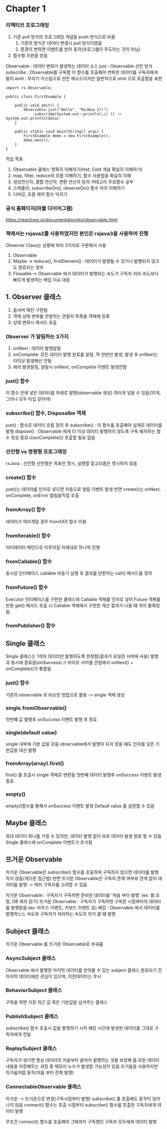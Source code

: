 # Chapter 1

### 리엑티브 프로그래밍
1. 기존 pull 방식의 프로그래밍 개념을 push 방식으로 바꿈
   1. 기존의 방식은 데이터 변경시 pull 방식이였음
   2. 환경이 변하면 이벤트를 받아 동작(프로그램이 주도하는 것이 아님)
2. 함수형 지원을 받음

Observable : 데이터 변화가 발생하는 데이터 소스
just : Observable 선언 방식
subscribe : Observable를 구독함 이 함수를 호출해야 변화한 데이터를 구독자에게 발이
emit : 우리가 커스텀으로 만든 메소드이지만 일반적으로 emit 으로 호출함을 표현 

````
import rx.Observable;

public class FirstExample {

	public void emit() {
		Observable.just("Hello", "RxJAva 2!!")
			.subscribe(System.out::println);// () -> System.out.println(data)
	}

	public static void main(String[] args) {
		FirstExample demo = new FirstExample();
		demo.emit();
	}
}
````

학습 목표
1. Observable 클래스 명확히 이해하기(Hot, Cold 개념 확실히 이해하기)
2. map, filter, reduce의 흐름 이해하기,  함수 사용법을 확실히 이해
3. 생성연산자, 결합 연산자, 변환 연산자 등의 카테고리 주요함수 공부
4. 스케쥴러, subscribeOn(), observeOn() 함수 차이 이해하기
5. 디버깅, 흐름 제어 함수 익히기

### 공식 홈페이지(마블 다이어그램)
https://reactivex.io/documentation/ko/observable.html


### 책에서는 rxjava2를 사용하였지만 본인은 rxjava3을 사용하여 진행

Observer Class는 상황에 따라 3가지로 구분해서 사용
1. Observable
2. Maybe -> reduce(), firstElement() : 데이터가 발행될 수 있거나 발행되지 않고도 완료되는 경우
3. Flowable -> Observable 에서 데이터가 발행되는 속도가 구독자 처리 속도보다 빠르게 발생하는 배입
    이슈 대응

## 1. Observer 클래스
1. 옵서버 패턴 구현됨
2. 객체 상태 변화를 관찰하는 관찰자 목록을 객체에 등록
3. 상태 변화시 메서드 호출

### Observer 가 알림하는 3가지
1. onNext : 데이터 발행알림
2. onComplete: 모든 데이터 발행 완료를 알림, 딱 한번만 발생, 발생 후 onNext는 더이상 발생해선 안됨
3. 에러 발생알림, 알람시 onNext, onComplete 이벤트 발생안함

### just() 함수
이 함수 안에 넣은 데이터를 차례로 발행(observable 생성)
여러개 넣을 수 있음(10개, 그러나 모두 타입 같아야)

### subscribe() 함수, Disposalbe 객체
just() : 함수로 데이터 흐름 정의 후
subscribe() : 이 함수를 호출해야 실제로 데이터를 발행
dispose() : Observable 에게 더 이상 데이터 발행하지 않도록 구독 해지하는 함수
정상 종료시(onComplete()) 호출할 필요 없음 

### 선언형 vs 명령형 프로그래밍
rxJava : 선언형
선언형은 목표만 명시, 실행할 알고리즘은 명시하지 않음

### create() 함수
just()는 데이터를 인자로 넣으면 자동으로 알림 이벤트 발생
반면 create()는 onNext, onComplete, onError 알림을직접 호출

### fromArray() 함수
데이터가 여러개일 경우
fromXXX 함수 이용

### fromIterable() 함수
이터레이터 페턴으로 이루어짐
차례대로 하나씩 진행

### fromCallable() 함수
동시성 인터페이스 callable
비동기 실행 후 결과를 반환하는 call() 메서드를 정의

### fromFuture() 함수
Executor 인터페이스를 구현한 클래스에 Callable 객체를 인자로 넣어 Future 객체를 반환
get() 메서드 호출 시 Callable 객체에서 구현한 계산 결과가 나올 떄 까지 블록킹 됨

### fromPublisher() 함수


## Single 클래스
Single 클래스는 1개의 데이터만 발행하도록 한정함(결과가 유일한 서버에 사용)
발행과 동시에 종료됨(onSuccess) // 라이프 사이클 관점에서 onNext() + onComplete()가 통합됨

### just() 함수
기존의 observable 과 비슷한 방법으로 활용 -> single 객체 생성 

### single.fromObservable()
첫번쨰 값 발행후 onSuccess 이벤트 발행 후 종료

### single(default value)
single 내부에 기본 값을 갖음 observable에서 발행이 되지 않을 떄도 인자를 넣은 기본값을 대신 발행

### fromArray(array).first()
first() 를 호출시 single 객체로 변환됨
첫번째 데이터 발행후 onSuccess 이벤트 발생 종료

### empty()
empty()함수를 통해서 onSuccess 이벤트 발생
Defautl value 를 설정할 수 있음

## Maybe 클래스
최대 데이터 하나를 가질 수 있지만, 데이터 발행 없이 바로 데이터 발생 완료 할 수 있음
Single 클래스에 onComplete 이벤트가 추가됨

## 뜨거운 Observable
차가운 Observable은 subscribe() 함수를 호출하여 구독하지 않으면 데이터를 발행하지 않음(게으른 접근법)
반면
뜨거운 Observable은 구독자 존재 여부와 관계 없이 데이터를 발행 -> 여러 구독자를 고려할 수 있음 

차가운 Observable : 구독자가 구독하면 준비된 데이터를 '처음 부터 발행' (ex: 웹 요청, DB 쿼리 읽기)
뜨거운 Observable : 구독자가 구독하면 구독한 시점부터의 데이터를 발행받음 (ex: 마우스 이벤트, 키보드 이벤트 등)
배압 : Observable 에서 데이터를 발행하느느 속도와 구독자가 처리하는 속도의 차가 클 떄 발행

## Subject 클래스
차가운 Observable 를 뜨거운 Observable로 바궈줌

### AsyncSubject 클래스
Observable 에서 발행한 마지막 데이터를 얻어올 수 있는 subject 클래스
완료되기 전 마지막 데이터에만 관심이 있으며, 이전데이터는 무시

### BehaviorSubject 클래스
구독을 하면 가장 최근 값 혹은 기본값을 넘겨주는 클래스 

### PublishSubject 클래스
subscribe() 함수 호출시 값을 발행하기 시작
해당 시간에 발생한 데이터를 그대로 구독자에게 전달 

### ReplaySubject 클래스
구독자가 생기면 항상 데이터의 처음부터 끝까지 발행하는 것을 보장해 줌
모둔 데이터 내용을 저장해두는 과정 중 메모리 누수가 발생할 가능성이 있음
뜨거움을 사용하지만 차가움처럼 동작(처음 부터 전체 발행)

### ConnectableObservable 클래스
차가운 -> 뜨거운으로 변경(구독시점부터 발행)
subscribe() 를 호출해도 동작이 일어나지 않음
connect() 함수는 호출 시점부터 subscribe() 함수를 호출한 구독자에게 데이터 발행

무조건 connect() 함수를 호출해야 그때까지 구독했던 구독자 모두에게 데이터 발행
